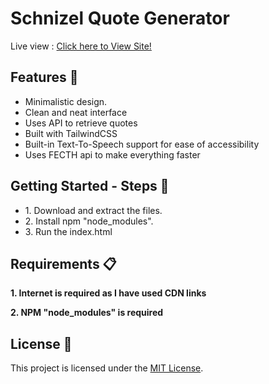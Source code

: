 <h1> Schnizel Quote Generator</h1>

Live view : <a href="http://schnizelquote.000webhostapp.com"> Click here to View Site!</a>

<h2>Features 🚀</h2>

<ul>
  <li>Minimalistic design.</li>
  <li>Clean and neat interface</li>
  <li>Uses API to retrieve quotes</li>
  <li>Built with TailwindCSS</li>
  <li>Built-in Text-To-Speech support for ease of accessibility</li>
  <li>Uses FECTH api to make everything faster</li>
</ul>

<h2>Getting Started - Steps 📲</h2>

<ul>
  <li>1. Download and extract the files.</li>
  <li>2. Install npm "node_modules".</li>
  <li>3. Run the index.html</li>
</ul>

<h2>Requirements 📋</h2>

<p><strong>1. Internet is required as I have used CDN links</strong></p>
<p><strong>2. NPM "node_modules" is required</strong></p>

<h2>License 📜</h2>

<p>This project is licensed under the <a href="LICENSE">MIT License</a>.</p>

